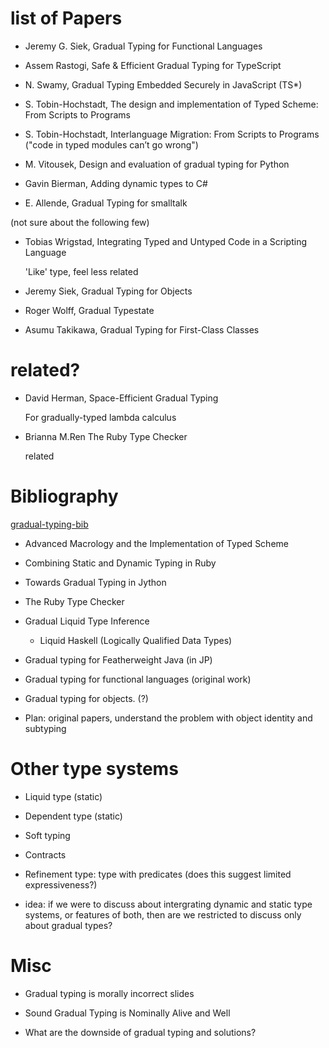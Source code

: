 # list of Papers

- Jeremy G. Siek, Gradual Typing for Functional Languages

- Assem Rastogi, Safe & Efficient Gradual Typing for TypeScript

- N. Swamy, Gradual Typing Embedded Securely in JavaScript (TS*)

- S. Tobin-Hochstadt, The design and implementation of Typed Scheme: From Scripts to Programs

- S. Tobin-Hochstadt, Interlanguage Migration: From Scripts to Programs ("code in typed modules can’t go wrong")

- M. Vitousek, Design and evaluation of gradual typing for Python

- Gavin Bierman, Adding dynamic types to C#

- E. Allende, Gradual Typing for smalltalk

(not sure about the following few)

- Tobias Wrigstad, Integrating Typed and Untyped Code in a Scripting Language

  'Like' type, feel less related

- Jeremy Siek, Gradual Typing for Objects
- Roger Wolff, Gradual Typestate
- Asumu Takikawa, Gradual Typing for First-Class Classes

# related?

- David Herman, Space-Efficient Gradual Typing

  For gradually-typed lambda calculus

- Brianna M.Ren The Ruby Type Checker

  related

# Bibliography

[gradual-typing-bib](http://github.com/samth/gradual-typing-bib)

- Advanced Macrology and the Implementation of Typed Scheme

- Combining Static and Dynamic Typing in Ruby

- Towards Gradual Typing in Jython

- The Ruby Type Checker

- Gradual Liquid Type Inference

    - Liquid Haskell (Logically Qualified Data Types)

- Gradual typing for Featherweight Java (in JP)

- Gradual typing for functional languages (original work)

- Gradual typing for objects. (?)

- Plan: original papers, understand the problem with object identity and subtyping

# Other type systems

- Liquid type (static)
- Dependent type (static)
- Soft typing
- Contracts

- Refinement type: type with predicates (does this suggest limited expressiveness?)

- idea: if we were to discuss about intergrating dynamic and static type systems, or features of both, then are we restricted to
  discuss only about gradual types?

# Misc

- Gradual typing is morally incorrect slides

- Sound Gradual Typing is Nominally Alive and Well

- What are the downside of gradual typing and solutions?
